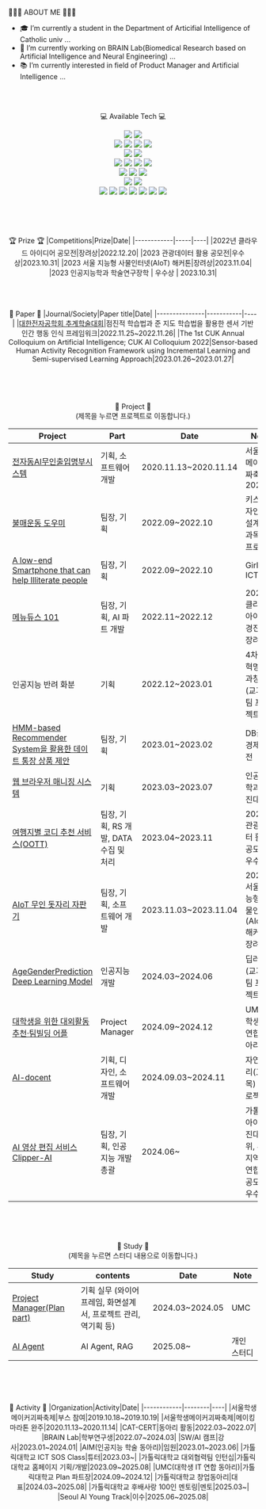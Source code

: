 
👩🏻‍💻 ABOUT ME 👩🏻‍💻

- 🎓 I’m currently a student in the Department of Articifial Intelligence of Catholic univ ...
- 🧐 I’m currently working on BRAIN Lab(Biomedical Research based on Artificial Intelligence and Neural Engineering) ...
- 📚 I’m currently interested in field of Product Manager and Artificial Intelligence ...
     
 
<br>
<br>
<div align="center">

💻 Available Tech 💻
<div>

<!-- 언어 -->
<img src="https://img.shields.io/badge/Python-3776AB?style=for-the-badge&logo=python&logoColor=white"/>
<img src="https://img.shields.io/badge/C-A8B9CC?style=for-the-badge&logo=C&logoColor=white"/>

<br>

<!-- 웹 -->
<img src="https://img.shields.io/badge/HTML5-E34F26?style=for-the-badge&logo=html5&logoColor=white"/> 
<img src="https://img.shields.io/badge/CSS3-1572B6?style=for-the-badge&logo=css3&logoColor=white"/> 
<img src="https://img.shields.io/badge/PHP-777BB4?style=for-the-badge&logo=php&logoColor=white"/>
<img src="https://img.shields.io/badge/MySQL-4479A1?style=for-the-badge&logo=mysql&logoColor=white"/>

<br>

<!-- 하드웨어 -->
<img src="https://img.shields.io/badge/Arduino-00979D?style=for-the-badge&logo=arduino&logoColor=white"/> 
<img src="https://img.shields.io/badge/Raspberry%20Pi-A22846?style=for-the-badge&logo=raspberrypi&logoColor=white"/>

<br>

<!-- 머신러닝 / AI -->
<img src="https://img.shields.io/badge/scikit--learn-F7931E?style=for-the-badge&logo=scikit-learn&logoColor=white"/> 
<img src="https://img.shields.io/badge/PyTorch-EE4C2C?style=for-the-badge&logo=pytorch&logoColor=white"/>
<img src="https://img.shields.io/badge/TensorFlow-FF6F00?style=for-the-badge&logo=tensorflow&logoColor=white"/>
<img src="https://img.shields.io/badge/OpenCV-5C3EE8?style=for-the-badge&logo=opencv&logoColor=white"/>

<br>

<!-- 데이터 분석 -->
<img src="https://img.shields.io/badge/Pandas-150458?style=for-the-badge&logo=pandas&logoColor=white"/>
<img src="https://img.shields.io/badge/NumPy-013243?style=for-the-badge&logo=numpy&logoColor=white"/>
<img src="https://img.shields.io/badge/Matplotlib-003B57?style=for-the-badge&logo=matplotlib&logoColor=white"/>

<br>

<!-- 클라우드 -->
<img src="https://img.shields.io/badge/AWS-232F3E?style=for-the-badge&logo=amazonaws&logoColor=white"/>
<img src="https://img.shields.io/badge/GCP-4285F4?style=for-the-badge&logo=googlecloud&logoColor=white"/>

<br>

<!-- 툴 / 환경 -->
<img src="https://img.shields.io/badge/Linux-FCC624?style=for-the-badge&logo=linux&logoColor=white"/> 
<img src="https://img.shields.io/badge/VSCode-007ACC?style=for-the-badge&logo=visualstudiocode&logoColor=white"/>
<img src="https://img.shields.io/badge/Jupyter-F37626?style=for-the-badge&logo=jupyter&logoColor=white"/>
<img src="https://img.shields.io/badge/Anaconda-44A833?style=for-the-badge&logo=anaconda&logoColor=white"/>
<img src="https://img.shields.io/badge/Figma-F24E1E?style=for-the-badge&logo=figma&logoColor=white"/>
<img src="https://img.shields.io/badge/Git-F05032?style=for-the-badge&logo=git&logoColor=white"/>
<img src="https://img.shields.io/badge/GitHub-181717?style=for-the-badge&logo=github&logoColor=white"/>

</div>

<br><br><br>

🏆 Prize 🏆
|Competitions|Prize|Date|
|------------|-----|----|
|2022년 클라우드 아이디어 공모전|장려상|2022.12.20|
|2023 관광데이터 활용 공모전|우수상|2023.10.31|
|2023 서울 지능형 사물인터넷(AIoT) 해커톤|장려상|2023.11.04|
|2023 인공지능학과 학술연구장학 | 우수상 | 2023.10.31|

<br><br><br>
📄 Paper 📄
|Journal/Society|Paper title|Date|
|---------------|-----------|----|
|[대한전자공학회 추계학술대회](https://github.com/LEGEND-Jeon/Paper/tree/main/%EC%A0%90%EC%A7%84%EC%A0%81%20%ED%95%99%EC%8A%B5%EB%B2%95%EA%B3%BC%20%EC%A4%80%20%EC%A7%80%EB%8F%84%20%ED%95%99%EC%8A%B5%EB%B2%95%EC%9D%84%20%ED%99%9C%EC%9A%A9%ED%95%9C%20%EC%84%BC%EC%84%9C%20%EA%B8%B0%EB%B0%98%20%EC%9D%B8%EA%B0%84%20%ED%96%89%EB%8F%99%20%EC%9D%B8%EC%8B%9D%20%ED%94%84%EB%A0%88%EC%9E%84%EC%9B%8C%ED%81%AC)|점진적 학습법과 준 지도 학습법을 활용한 센서 기반 인간 행동 인식 프레임워크|2022.11.25~2022.11.26|
|The 1st CUK Annual Colloquium on Artificial Intelligence; CUK AI Colloquium 2022|Sensor-based Human Activity Recognition Framework using Incremental Learning and Semi-supervised Learning Approach|2023.01.26~2023.01.27|

<br><br><br>        

🤖 Project 🤖  
(제목을 누르면 프로젝트로 이동합니다.)

| Project | Part | Date | Note |
| ------- | ---- | ---- | ---- |
| [전자동AI무인출입명부시스템](https://github.com/LEGEND-Jeon/Project/tree/main/%E1%84%8C%E1%85%A5%E1%86%AB%E1%84%8C%E1%85%A1%E1%84%83%E1%85%A9%E1%86%BCAI%E1%84%86%E1%85%AE%E1%84%8B%E1%85%B5%E1%86%AB%E1%84%8E%E1%85%AE%E1%86%AF%E1%84%8B%E1%85%B5%E1%86%B8%E1%84%86%E1%85%A7%E1%86%BC%E1%84%87%E1%85%AE%E1%84%89%E1%85%B5%E1%84%89%E1%85%B3%E1%84%90%E1%85%A6%E1%86%B7) | 기획, 소프트웨어 개발 | 2020.11.13~2020.11.14 | 서울학생메이커괴짜축제 2020 |
| [불매운동 도우미](https://github.com/LEGEND-Jeon/Project/tree/main/%EB%B6%88%EB%A7%A4%EC%9A%B4%EB%8F%99%20%EB%8F%84%EC%9A%B0%EB%AF%B8) | 팀장, 기획 | 2022.09~2022.10 | 키스톤디자인창의설계(교과목) 팀 프로젝트 |
| [A low-end Smartphone that can help llliterate people](https://github.com/LEGEND-Jeon/Project/tree/main/A%20low-end%20Smartphone%20that%20can%20help%20llliterate%20people) | 팀장, 기획 | 2022.09~2022.10 | Girls In ICT |
| [메뉴듀스 101](https://github.com/LEGEND-Jeon/menu-selector) | 팀장, 기획, AI 파트 개발 | 2022.11~2022.12 | 2022 클라우드 아이디어 경진대회 장려상 |
| 인공지능 반려 화분 | 기획 | 2022.12~2023.01 | 4차산업혁명기술과창업(교과목) 팀 프로젝트 |
| [HMM-based Recommender System을 활용한 데이트 통장 상품 제안](https://github.com/LEGEND-Jeon/Project/tree/main/HMM-based%20Recommender%20System%EC%9D%84%20%ED%99%9C%EC%9A%A9%ED%95%9C%20%EB%8D%B0%EC%9D%B4%ED%8A%B8%20%ED%86%B5%EC%9E%A5%20%EC%83%81%ED%92%88%20%EC%A0%9C%EC%95%88) | 팀장, 기획 | 2023.01~2023.02 | DB금융경제공모전 |
| [웹 브라우저 매니징 시스템](https://github.com/LEGEND-Jeon/Project/tree/main/%EC%9B%B9%20%EB%B8%8C%EB%9D%BC%EC%9A%B0%EC%A0%80%20%EB%A7%A4%EB%8B%88%EC%A7%95%20%EC%8B%9C%EC%8A%A4%ED%85%9C) | 기획 | 2023.03~2023.07 | 인공지능학과 경진대회 |
| [여행지별 코디 추천 서비스(OOTT)](https://github.com/Outfit-of-the-Trip) | 팀장, 기획, RS 개발, DATA 수집 및 처리 | 2023.04~2023.11 | 2023 관광데이터 활용 공모전 우수상 |
| [AIoT 무인 돗자리 자판기](https://github.com/LEGEND-Jeon/mat-vending-machine) | 팀장, 기획, 소프트웨어 개발 | 2023.11.03~2023.11.04 | 2023 서울 지능형 사물인터넷(AIoT) 해커톤 장려상 |
| [AgeGenderPrediction Deep Learning Model](https://github.com/DL-teamproject-AGEANDGENDERPREDICT/DL_AgeGenderPrediction) | 인공지능 개발 | 2024.03~2024.06 | 딥러닝(교과목) 팀 프로젝트 |
| [대학생을 위한 대외활동 추천·팀빌딩 어플](https://github.com/LEGEND-Jeon/GODdaesaeng) | Project Manager | 2024.09~2024.12 | UMC(대학생 IT 연합 동아리) |
| [AI-docent](https://github.com/AI-docent/AI-docent) | 기획, 디자인, 소프트웨어 개발 | 2024.09.03~2024.11 | 자연어처리(교과목) 팀 프로젝트 |
| [AI 영상 편집 서비스 Clipper-AI](https://github.com/LEGEND-Jeon/Clipper-AI) | 팀장, 기획, 인공지능 개발 총괄 | 2024.06~ | 가톨릭대 아이템경진대회 3위, 부천지역대학연합창업공모전 우수상 |

<br><br><br>        

🤖 Study 🤖  
(제목을 누르면 스터디 내용으로 이동합니다.)

| Study | contents | Date | Note |
| ------- | ---- | ---- | ---- |
 | [Project Manager(Plan part)](https://github.com/LEGEND-Jeon/Clipper-AI) | 기획 실무 (와이어프레임, 화면설계서, 프로젝트 관리, 역기획 등) | 2024.03~2024.05 | UMC |
  | [AI Agent](https://github.com/LEGEND-Jeon/AI-Agent/tree/main) | AI Agent, RAG | 2025.08~ | 개인 스터디 |
 
<br><br><br>     
🤖 Activity 🤖
|Organization|Activity|Date|
|------------|--------|----|
|서울학생메이커괴짜축제|부스 참여|2019.10.18~2019.10.19|
|서울학생메이커괴짜축제|메이킹마라톤 완주|2020.11.13~2020.11.14|
|CAT-CERT|동아리 활동|2022.03~2022.07|
|BRAIN Lab|학부연구생|2022.07~2024.03|
|SW/AI 캠프|강사|2023.01~2024.01|
|AIM(인공지능 학술 동아리)|임원|2023.01~2023.06|
|가톨릭대학교 ICT SOS Class|튜터|2023.03~|
|가톨릭대학교 대외협력팀 인턴십|가톨릭대학교 홈페이지 기획/개발|2023.09~2025.08|
|UMC(대학생 IT 연합 동아리)|가톨릭대학교 Plan 파트장|2024.09~2024.12|
|가톨릭대학교 창업동아리|대표|2024.03~2025.08|
|가톨릭대학교 후배사랑 100인 멘토링|멘토|2025.03~|
|Seoul AI Young Track|이수|2025.06~2025.08|


</div>
